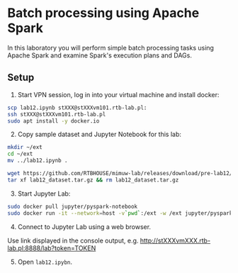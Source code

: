 # Batch processing using Apache Spark

In this laboratory you will perform simple batch processing tasks using Apache Spark and examine Spark's execution plans and DAGs.

## Setup 

1. Start VPN session, log in into your virtual machine and install docker:


```bash
scp lab12.ipynb stXXX@stXXXvm101.rtb-lab.pl:
ssh stXXX@stXXXvm101.rtb-lab.pl
sudo apt install -y docker.io
```

2. Copy sample dataset and Jupyter Notebook for this lab:

```bash
mkdir ~/ext
cd ~/ext
mv ../lab12.ipynb . 

wget https://github.com/RTBHOUSE/mimuw-lab/releases/download/pre-lab12/lab12_dataset.tar.gz
tar xf lab12_dataset.tar.gz && rm lab12_dataset.tar.gz
```

3. Start Jupyter Lab:

```bash
sudo docker pull jupyter/pyspark-notebook
sudo docker run -it --network=host -v`pwd`:/ext -w /ext jupyter/pyspark-notebook
```

4. Connect to Jupyter Lab using a web browser.

Use link displayed in the console output, e.g. http://stXXXvmXXX.rtb-lab.pl:8888/lab?token=TOKEN

5. Open `lab12.ipybn`.
